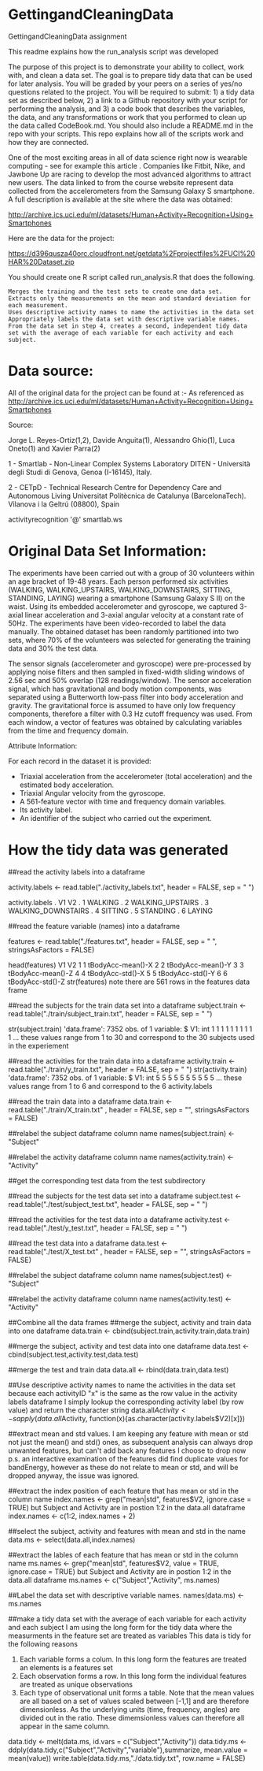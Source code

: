 # GettingandCleaningData
GettingandCleaningData assignment

This readme explains how the run_analysis script was developed

The purpose of this project is to demonstrate your ability to collect, work with, and clean a data set. The goal is to prepare tidy data that can be used for later analysis. You will be graded by your peers on a series of yes/no questions related to the project. You will be required to submit: 1) a tidy data set as described below, 2) a link to a Github repository with your script for performing the analysis, and 3) a code book that describes the variables, the data, and any transformations or work that you performed to clean up the data called CodeBook.md. You should also include a README.md in the repo with your scripts. This repo explains how all of the scripts work and how they are connected.

One of the most exciting areas in all of data science right now is wearable computing - see for example this article . Companies like Fitbit, Nike, and Jawbone Up are racing to develop the most advanced algorithms to attract new users. The data linked to from the course website represent data collected from the accelerometers from the Samsung Galaxy S smartphone. A full description is available at the site where the data was obtained:

http://archive.ics.uci.edu/ml/datasets/Human+Activity+Recognition+Using+Smartphones

Here are the data for the project:

https://d396qusza40orc.cloudfront.net/getdata%2Fprojectfiles%2FUCI%20HAR%20Dataset.zip

You should create one R script called run_analysis.R that does the following.

    Merges the training and the test sets to create one data set.
    Extracts only the measurements on the mean and standard deviation for each measurement.
    Uses descriptive activity names to name the activities in the data set
    Appropriately labels the data set with descriptive variable names.
    From the data set in step 4, creates a second, independent tidy data set with the average of each variable for each activity and each subject.

# Data source: 
All of the original data for the project can be found at :-
As referenced as http://archive.ics.uci.edu/ml/datasets/Human+Activity+Recognition+Using+Smartphones

Source:

Jorge L. Reyes-Ortiz(1,2), Davide Anguita(1), Alessandro Ghio(1), Luca Oneto(1) and Xavier Parra(2)

1 - Smartlab - Non-Linear Complex Systems Laboratory
DITEN - Università degli Studi di Genova, Genoa (I-16145), Italy.

2 - CETpD - Technical Research Centre for Dependency Care and Autonomous Living
Universitat Politècnica de Catalunya (BarcelonaTech). Vilanova i la Geltrú (08800), Spain

activityrecognition '@' smartlab.ws

# Original Data Set Information:

The experiments have been carried out with a group of 30 volunteers within an age bracket of 19-48 years. Each person performed six activities (WALKING, WALKING_UPSTAIRS, WALKING_DOWNSTAIRS, SITTING, STANDING, LAYING) wearing a smartphone (Samsung Galaxy S II) on the waist. Using its embedded accelerometer and gyroscope, we captured 3-axial linear acceleration and 3-axial angular velocity at a constant rate of 50Hz. The experiments have been video-recorded to label the data manually. The obtained dataset has been randomly partitioned into two sets, where 70% of the volunteers was selected for generating the training data and 30% the test data.

The sensor signals (accelerometer and gyroscope) were pre-processed by applying noise filters and then sampled in fixed-width sliding windows of 2.56 sec and 50% overlap (128 readings/window). The sensor acceleration signal, which has gravitational and body motion components, was separated using a Butterworth low-pass filter into body acceleration and gravity. The gravitational force is assumed to have only low frequency components, therefore a filter with 0.3 Hz cutoff frequency was used. From each window, a vector of features was obtained by calculating variables from the time and frequency domain.

Attribute Information:

For each record in the dataset it is provided:
- Triaxial acceleration from the accelerometer (total acceleration) and the estimated body acceleration.
- Triaxial Angular velocity from the gyroscope.
- A 561-feature vector with time and frequency domain variables.
- Its activity label.
- An identifier of the subject who carried out the experiment.

# How the tidy data was generated

##read the activity labels into a dataframe

activity.labels <- read.table("./activity_labels.txt", header = FALSE, sep = " ")

activity.labels
. V1                V2
. 1            WALKING
. 2   WALKING_UPSTAIRS
. 3 WALKING_DOWNSTAIRS
. 4            SITTING
. 5           STANDING
. 6             LAYING
  
##read the feature variable (names) into a dataframe

features <- read.table("./features.txt", header = FALSE, sep = " ", stringsAsFactors = FALSE)

head(features)
V1                V2
1  1 tBodyAcc-mean()-X
2  2 tBodyAcc-mean()-Y
3  3 tBodyAcc-mean()-Z
4  4  tBodyAcc-std()-X
5  5  tBodyAcc-std()-Y
6  6  tBodyAcc-std()-Z
str(features)
note there are 561 rows in the features data frame

##read the subjects for the train data set into a dataframe
subject.train <- read.table("./train/subject_train.txt", header = FALSE, sep = " ")

str(subject.train)
'data.frame':	7352 obs. of  1 variable:
  $ V1: int  1 1 1 1 1 1 1 1 1 1 ...
 these values range from 1 to 30 and correspond to the 30 subjects used in the experiement

 ##read the activities for the train data into a dataframe
activity.train <- read.table("./train/y_train.txt", header = FALSE, sep = " ")
str(activity.train)
'data.frame':	7352 obs. of  1 variable:
  $ V1: int  5 5 5 5 5 5 5 5 5 5 ...
 these values range from 1 to 6 and correspond to the 6 activity.labels

##read the train data into a dataframe
data.train <- read.table("./train/X_train.txt" , header = FALSE, sep = "", stringsAsFactors = FALSE)

 ##relabel the subject dataframe column name
names(subject.train) <- "Subject"

 ##relabel the activity dataframe column name
names(activity.train) <- "Activity"


 ##get the corresponding test data from the test subdirectory

 ##read the subjects for the test data set into a dataframe
subject.test <- read.table("./test/subject_test.txt", header = FALSE, sep = " ")

 ##read the activities for the test data into a dataframe
activity.test <- read.table("./test/y_test.txt", header = FALSE, sep = " ")

##read the test data into a dataframe
data.test <- read.table("./test/X_test.txt" , header = FALSE, sep = "", stringsAsFactors = FALSE)                           

 ##relabel the subject dataframe column name
names(subject.test) <- "Subject"

 ##relabel the activity dataframe column name
names(activity.test) <- "Activity"

##Combine all the data frames
##merge the subject, activity and train data into one dataframe
data.train <- cbind(subject.train,activity.train,data.train)

##merge the subject, activity and test data into one dataframe
data.test <- cbind(subject.test,activity.test,data.test)

##merge the test and train data
data.all  <- rbind(data.train,data.test)

 ##Use descriptive activity names to name the activities in the data set
 because each activityID "x" is the same as the row value in the activity labels dataframe
 I simply lookup the corresponding activity label (by row value) and return the character string
data.all$Activity <- sapply(data.all$Activity, function(x){as.character(activity.labels$V2)[x]})

 ##extract mean and std values. I am keeping any feature with mean or std not just the mean() and std() ones,
 as subsequent analysis can always drop unwanted features, but can't add back any features I choose to drop now
 p.s. an interactive examination of the features did find duplicate values for bandEnergy, however 
 as these do not relate to mean or std, and will be dropped anyway, the issue was ignored.

 ##extract the index position of each feature that has mean or std in the column name
index.names <- grep("mean|std", features$V2, ignore.case = TRUE)
 but Subject and Activity are in postion 1:2 in the data.all dataframe
index.names <- c(1:2, index.names + 2)

 ##select the subject, activity and features with mean and std in the name
data.ms <- select(data.all,index.names)

 ##extract the lables of each feature that has mean or std in the column name
ms.names <- grep("mean|std", features$V2, value = TRUE, ignore.case = TRUE)
 but Subject and Activity are in postion 1:2 in the data.all dataframe
ms.names <- c("Subject","Activity", ms.names)

 ##Label the data set with descriptive variable names.
names(data.ms) <- ms.names

 ##make a tidy data set with the average of each variable for each activity and each subject
 I am using the long form for the tidy data where the measurments in the feature set are treated as variables
 This data is tidy for the following reasons
 1. Each variable forms a colum. In this long form the features are treated an elements is a features set
 2. Each observation forms a row. In this long form the individual features are treated as unique observations
 3. Each type of observational unit forms a table. Note that the mean values are all based on a set of values 
    scaled between [-1,1] and are therefore dimensionless. 
    As the underlying units (time, frequency, angles) are divided out in the ratio.
    These dimemsionless values can therefore all appear in the same column.
 
data.tidy <- melt(data.ms, id.vars = c("Subject","Activity"))
data.tidy.ms <- ddply(data.tidy,c("Subject","Activity","variable"),summarize, mean.value = mean(value))
write.table(data.tidy.ms,"./data.tidy.txt", row.name = FALSE)
